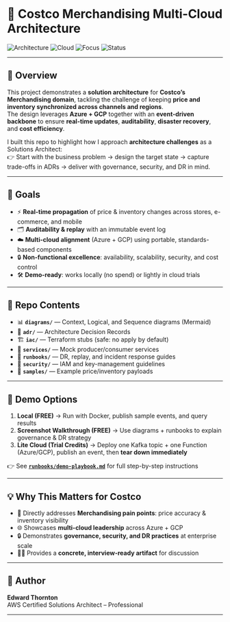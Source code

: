 # 🏬 Costco Merchandising Multi-Cloud Architecture

![Architecture](https://img.shields.io/badge/Role-Solutions%20Architect-blueviolet?style=for-the-badge)
![Cloud](https://img.shields.io/badge/Multi--Cloud-Azure%20%7C%20GCP-00aaff?style=for-the-badge)
![Focus](https://img.shields.io/badge/Domain-Merchandising-success?style=for-the-badge)
![Status](https://img.shields.io/badge/Demo-Ready-brightgreen?style=for-the-badge)

---

## 📖 Overview
This project demonstrates a **solution architecture** for **Costco’s Merchandising domain**, tackling the challenge of keeping **price and inventory synchronized across channels and regions**.  
The design leverages **Azure + GCP** together with an **event-driven backbone** to ensure **real-time updates**, **auditability**, **disaster recovery**, and **cost efficiency**.

I built this repo to highlight how I approach **architecture challenges** as a Solutions Architect:  
👉 Start with the business problem → design the target state → capture trade-offs in ADRs → deliver with governance, security, and DR in mind.

---

## 🎯 Goals
- ⚡ **Real-time propagation** of price & inventory changes across stores, e-commerce, and mobile  
- 🗂️ **Auditability & replay** with an immutable event log  
- ☁️ **Multi-cloud alignment** (Azure + GCP) using portable, standards-based components  
- 🔒 **Non-functional excellence**: availability, scalability, security, and cost control  
- 🛠️ **Demo-ready**: works locally (no spend) or lightly in cloud trials  

---

## 📂 Repo Contents
- 📊 **`diagrams/`** — Context, Logical, and Sequence diagrams (Mermaid)  
- 📜 **`adr/`** — Architecture Decision Records  
- 🏗️ **`iac/`** — Terraform stubs (safe: no apply by default)  
- 🔧 **`services/`** — Mock producer/consumer services  
- 📑 **`runbooks/`** — DR, replay, and incident response guides  
- 🔐 **`security/`** — IAM and key-management guidelines  
- 🧾 **`samples/`** — Example price/inventory payloads  

---

## 🚀 Demo Options
1. **Local (FREE)** → Run with Docker, publish sample events, and query results  
2. **Screenshot Walkthrough (FREE)** → Use diagrams + runbooks to explain governance & DR strategy  
3. **Lite Cloud (Trial Credits)** → Deploy one Kafka topic + one Function (Azure/GCP), publish an event, then **tear down immediately**  

👉 See **[`runbooks/demo-playbook.md`](runbooks/demo-playbook.md)** for full step-by-step instructions  

---

## 💡 Why This Matters for Costco
- 🏬 Directly addresses **Merchandising pain points**: price accuracy & inventory visibility  
- 🌐 Showcases **multi-cloud leadership** across Azure + GCP  
- 🔒 Demonstrates **governance, security, and DR practices** at enterprise scale  
- 🧑‍💼 Provides a **concrete, interview-ready artifact** for discussion  

---

## 👤 Author
**Edward Thornton**  
AWS Certified Solutions Architect – Professional   

---
